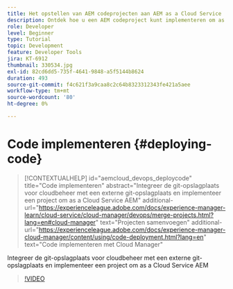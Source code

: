 ```yaml
---
title: Het opstellen van AEM codeprojecten aan AEM as a Cloud Service
description: Ontdek hoe u een AEM codeproject kunt implementeren om as a Cloud Service te AEM met Cloud Manager.
role: Developer
level: Beginner
type: Tutorial
topic: Development
feature: Developer Tools
jira: KT-6912
thumbnail: 330534.jpg
exl-id: 82cd6dd5-735f-4641-9848-a5f5144b8624
duration: 493
source-git-commit: f4c621f3a9caa8c2c64b8323312343fe421a5aee
workflow-type: tm+mt
source-wordcount: '80'
ht-degree: 0%

---
```


# Code implementeren {#deploying-code}

>[!CONTEXTUALHELP]
>id="aemcloud_devops_deploycode"
>title="Code implementeren"
>abstract="Integreer de git-opslagplaats voor cloudbeheer met een externe git-opslagplaats en implementeer een project om as a Cloud Service AEM"
>additional-url="https://experienceleague.adobe.com/docs/experience-manager-learn/cloud-service/cloud-manager/devops/merge-projects.html?lang=en#cloud-manager" text="Projecten samenvoegen"
>additional-url="https://experienceleague.adobe.com/docs/experience-manager-cloud-manager/content/using/code-deployment.html?lang=en" text="Code implementeren met Cloud Manager"

Integreer de git-opslagplaats voor cloudbeheer met een externe git-opslagplaats en implementeer een project om as a Cloud Service AEM

>[!VIDEO](https://video.tv.adobe.com/v/330534?quality=12&learn=on)
